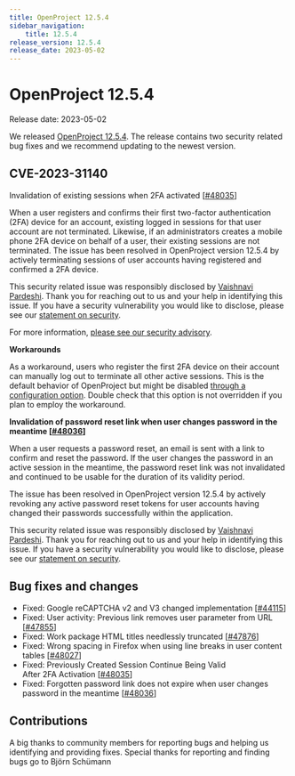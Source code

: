 ```yaml
---
title: OpenProject 12.5.4
sidebar_navigation:
    title: 12.5.4
release_version: 12.5.4
release_date: 2023-05-02
---
```


# OpenProject 12.5.4

Release date: 2023-05-02

We released [OpenProject 12.5.4](https://community.openproject.org/versions/1728).
The release contains two security related bug fixes and we recommend updating to the newest version.

## CVE-2023-31140

Invalidation of existing sessions when 2FA activated \[[#48035](https://community.openproject.org/wp/48035)\]

When a user registers and confirms their first two-factor authentication (2FA) device for an account, existing logged in sessions for that user account are not terminated. Likewise, if an administrators creates a mobile phone 2FA device on behalf of a user, their existing sessions are not terminated. The issue has been resolved in OpenProject version 12.5.4 by actively terminating sessions of user accounts having registered and confirmed a 2FA device.

This security related issue was responsibly disclosed by [Vaishnavi Pardeshi](mailto:researchervaishnavi0@gmail.com). Thank you for reaching out to us and your help in identifying this issue. If you have a security vulnerability you would like to disclose, please see our [statement on security](../../../security-and-privacy/statement-on-security/).

For more information, [please see our security advisory](https://github.com/opf/openproject/security/advisories/GHSA-xfp9-qqfj-x28q).

**Workarounds**

As a workaround, users who register the first 2FA device on their account can manually log out to terminate all other active sessions. This is the default behavior of OpenProject but might be disabled [through a configuration option](../../../installation-and-operations/configuration/#setting-session-options). Double check that this option is not overridden if you plan to employ the workaround.

**Invalidation of password reset link when user changes password in the meantime \[[#48036](https://community.openproject.org/wp/48036)\]**

When a user requests a password reset, an email is sent with a link to confirm and reset the password. If the user changes the password in an active session in the meantime, the password reset link was not invalidated and continued to be usable for the duration of its validity period.

The issue has been resolved in OpenProject version 12.5.4 by actively revoking any active password reset tokens for user accounts having changed their passwords successfully within the application.

This security related issue was responsibly disclosed by [Vaishnavi Pardeshi](mailto:researchervaishnavi0@gmail.com). Thank you for reaching out to us and your help in identifying this issue. If you have a security vulnerability you would like to disclose, please see our [statement on security](../../../security-and-privacy/statement-on-security/).

## Bug fixes and changes

- Fixed: Google reCAPTCHA v2 and V3 changed implementation \[[#44115](https://community.openproject.org/wp/44115)\]
- Fixed: User activity: Previous link removes user parameter from URL \[[#47855](https://community.openproject.org/wp/47855)\]
- Fixed: Work package HTML titles needlessly truncated \[[#47876](https://community.openproject.org/wp/47876)\]
- Fixed: Wrong spacing in Firefox when using line breaks in user content tables \[[#48027](https://community.openproject.org/wp/48027)\]
- Fixed: Previously Created Session Continue Being Valid After 2FA Activation \[[#48035](https://community.openproject.org/wp/48035)\]
- Fixed: Forgotten password link does not expire when user changes password in the meantime \[[#48036](https://community.openproject.org/wp/48036)\]

## Contributions

A big thanks to community members for reporting bugs and helping us identifying and providing fixes.
Special thanks for reporting and finding bugs go to Björn Schümann
